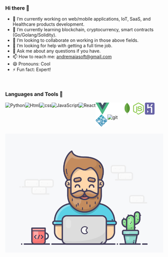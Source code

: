 ### Hi there 👋

- 🔭 I’m currently working on web/mobile applications, IoT, SaaS, and Healthcare products development.
- 🌱 I’m currently learning blockchain, cryptocurrency, smart contracts (Go/Golang/Solidity).
- 👯 I’m looking to collaborate on working in those above fields.
- 🤔 I’m looking for help with getting a full time job.
- 💬 Ask me about any questions if you have.
- 📫 How to reach me: andremaiasoft@gmail.com
- 😄 Pronouns: Cool
- ⚡ Fun fact: Expert!

 <br />
 
 ### Languages and Tools 💚
<a href="https://www.python.org" target="_blank"><img align="left" alt="Python" height ="45px" src="https://raw.githubusercontent.com/rahul-jha98/github_readme_icons/main/language_and_tools/square/python/python.svg"></a>
<a href="https://html.com/" target="_blank"> <img align="left" alt="Html" height ="42px" src="https://raw.githubusercontent.com/rahul-jha98/github_readme_icons/main/language_and_tools/square/html/html.svg"> </a>
<a href="https://www.w3schools.com/css/css_intro.asp" target="_blank"> <img align="left" alt="css" height ="45px" src="https://raw.githubusercontent.com/rahul-jha98/github_readme_icons/main/language_and_tools/square/css/css.svg"> </a>
<a href="https://developer.mozilla.org/en-US/docs/Web/JavaScript" target="_blank"> <img align="left" alt="JavaScript" height ="45px"  src="https://raw.githubusercontent.com/rahul-jha98/github_readme_icons/main/language_and_tools/square/javascript/javascript.svg"> </a>
<a href="https://reactjs.org/" target="_blank"> <img align="left" alt="React" height ="45px" src="https://raw.githubusercontent.com/rahul-jha98/github_readme_icons/main/language_and_tools/square/react/react.svg"></a>
<a href="https://vuejs.org/" target="_blank"> <img align="left" src="./svgassets/vue-js.svg" alt="vue" height="38px"/> </a>
<a href="https://flask.palletsprojects.com/en/2.0.x/" target="_blank"> <img align="left" src="./svgassets/flaskwhite.svg" alt="vue" height="38px"/> </a>
<a href="https://www.mongodb.com/" target="_blank"> <img align="left" src="./svgassets/mongodb.svg" alt="vue" height="38px"/> </a>
<a href="https://nodejs.org/en/" target="_blank"> <img align="left" src="./svgassets/nodejs.svg" alt="vue" height="38px"/> </a>
<a href="https://www.heroku.com/" target="_blank"> <img align="left" src="./svgassets/heroku.svg" alt="vue" height="38px"/> </a>
<a href="https://www.netlify.com/" target="_blank"> <img align="left" src="./svgassets/netlify.svg" alt="vue" height="38px"/> </a>
<a href="https://git-scm.com/" target="_blank"> <img src="https://raw.githubusercontent.com/rahul-jha98/github_readme_icons/main/language_and_tools/square/git-scm/git-scm.svg" align="left" alt="git" height='45px'/> </a>

 <br />
 <br />
 <br />
 <br />
 <br />
 
![picture](https://github.com/andremaiasoft/andremaiasoft/blob/main/5083e0a2a7dcaae07c142e8b87036a27.gif) <br />
